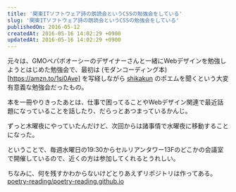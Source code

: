 ```yaml
---
title: '関東ITソフトウェア詩の朗読会というCSSの勉強会をしている'
slug: '関東ITソフトウェア詩の朗読会というCSSの勉強会をしている'
publishedOn: 2016-05-12
createdAt: 2016-05-16 14:02:29 +0900
updatedAt: 2016-05-16 14:02:29 +0900
---
```

元々は、GMOペパボオーシーのデザイナーさんと一緒にWebデザインを勉強しようとはじめた勉強会で、最初は (モダンコーディング本)[https://amzn.to/1si0Ave] を写経しながら [shikakun](https://twitter.com/shikakun) のポエムを聞くという大変有意義な勉強会だったもの。

本を一冊やりきったあとは、仕事で困ってることやWebデザイン関連で最近話題になっていることを話したり、だらっとあつまっているかんじ。

ずっと木曜夜にやっていたんだけど、次回からは諸事情で水曜夜に移動することになった。

ということで、毎週水曜日の19:30からセルリアンタワー13Fのどこかの会議室で開催しているので、近くの方は参加してくれるとうれしい。

ちなみに、何を残すかわからないけどとりあえずリポジトリは作ってある。 [poetry-reading/poetry-reading.github.io](https://github.com/poetry-reading/poetry-reading.github.io)

